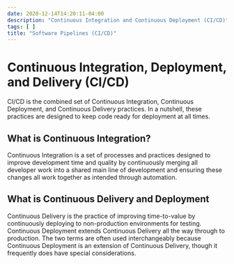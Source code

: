 ```yaml
---
date: 2020-12-14T14:20:11-04:00
description: "Continuous Integration and Continuous Deployment (CI/CD)"
tags: [ ]
title: "Software Pipelines (CI/CD)"
---
```


# Continuous Integration, Deployment, and Delivery (CI/CD)

CI/CD is the combined set of Continuous Integration, Continuous Deployment, and Continuous Delivery practices. In a nutshell, these practices are designed to keep code ready for deployment at all times.

## What is Continuous Integration?

Continuous Integration is a set of processes and practices designed to improve development time and quality by continuously merging all developer work into a shared main line of development and ensuring these changes all work together as intended through automation.

## What is Continuous Delivery and Deployment

Continuous Delivery is the practice of improving time-to-value by continuously deploying to non-production environments for testing. Continuous Deployment extends Continuous Delivery all the way through to production. The two terms are often used interchangeably because Continuous Deployment is an extension of Continuous Delivery, though it frequently does have special considerations.
